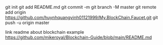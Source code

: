 git init
git add README.md
git commit -m <message>
git branch -M master
git remote add origin https://github.com/huynhquangvinh01121999/My.BlockChain.Faucet.git
git push -u origin master

link readme about blockchain example
https://github.com/mikeroyal/Blockchain-Guide/blob/main/README.md
